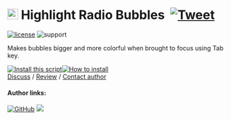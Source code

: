 # <img width=24 src="https://cdn.jsdelivr.net/gh/adamlui/userscripts@latest/highlight-radio-bubbles/media/images/icons/radio-bubble/icon32.png"> Highlight Radio Bubbles &nbsp;[![Tweet](https://img.shields.io/twitter/url/http/shields.io.svg?style=social)](https://twitter.com/intent/tweet?text=Just%20discovered%20this%20epic%20userscript!&url=https://github.com/adamlui/userscripts/tree/master/highlight-radio-bubbles&hashtags=greasemonkey,userscripts,javascript)

[![license](https://img.shields.io/badge/License-MIT-green.svg)](LICENSE.md)
![support](https://img.shields.io/badge/Support-Chrome|Firefox|Edge|Safari|Opera-989898.svg) 

Makes bubbles bigger and more colorful when brought to focus using Tab key.

<a href="https://greasyfork.org/scripts/26311-highlight-radio-bubbles"><img alt="Install this script" src="https://cdn.jsdelivr.net/gh/adamlui/userscripts@latest/media/images/buttons/greasy-fork/install-button.svg"></a><a href="https://greasyfork.org/help/installing-user-scripts"><img alt="How to install" title="How to install" src="https://cdn.jsdelivr.net/gh/adamlui/userscripts@latest/media/images/buttons/greasy-fork/help-button.svg"></a>
<br>
[Discuss](https://github.com/adamlui/userscripts/discussions) /
[Review](https://greasyfork.org/scripts/26311/feedback#post-discussion) /
[Contact author](https://github.com/adamlui)

#### Author links:

[![GitHub](https://img.shields.io/github/followers/adamlui?label=Follow%20%40adamlui&style=social)](https://github.com/adamlui)
<a href="https://elonsucks.org/@adam"><img align="bottom" src="https://img.shields.io/mastodon/follow/109387703022229926?domain=https%3A%2F%2Felonsucks.org&style=social"></a>
